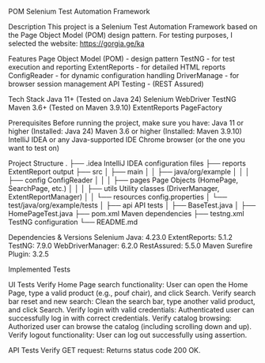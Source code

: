 POM Selenium Test Automation Framework

Description
This project is a Selenium Test Automation Framework based on the Page Object Model (POM) design pattern. For testing purposes, I selected the website: https://gorgia.ge/ka

Features
Page Object Model (POM) - design pattern
TestNG - for test execution and reporting
ExtentReports - for detailed HTML reports
ConfigReader - for dynamic configuration handling
DriverManage - for browser session management
API Testing - (REST Assured)

Tech Stack
Java 11+ (Tested on Java 24)
Selenium WebDriver
TestNG
Maven 3.6+ (Tested on Maven 3.9.10)
ExtentReports
PageFactory

Prerequisites
Before running the project, make sure you have:
Java 11 or higher (Installed: Java 24)
Maven 3.6 or higher (Installed: Maven 3.9.10)
IntelliJ IDEA or any Java-supported IDE
Chrome browser (or the one you want to test on)

Project Structure
.
├── .idea      IntelliJ IDEA configuration files
├── reports      ExtentReport output
├── src
│ ├── main
│ │ ├── java/org/example
│ │ │ ├── config      ConfigReader
│ │ │ ├── pages       Page Objects (HomePage, SearchPage, etc.)
│ │ │ ├── utils       Utility classes (DriverManager, ExtentReportManager)
│ │ └── resources     config.properties
│ └── test/java/org/example/tests
│ ├── api     API tests
│ ├── BaseTest.java
│ ├── HomePageTest.java
├── pom.xml       Maven dependencies
├── testng.xml    TestNG configuration
└── README.md

Dependencies & Versions
Selenium Java: 4.23.0
ExtentReports: 5.1.2
TestNG: 7.9.0
WebDriverManager: 6.2.0
RestAssured: 5.5.0
Maven Surefire Plugin: 3.2.5

Implemented Tests

UI Tests
Verify Home Page search functionality:
User can open the Home Page, type a valid product (e.g., pouf chair), and click Search.
Verify search bar reset and new search:
Clean the search bar, type another valid product, and click Search.
Verify login with valid credentials:
Authenticated user can successfully log in with correct credentials.
Verify catalog browsing:
Authorized user can browse the catalog (including scrolling down and up).
Verify logout functionality:
User can log out successfully using assertion.

API Tests
Verify GET request:
Returns status code 200 OK.

